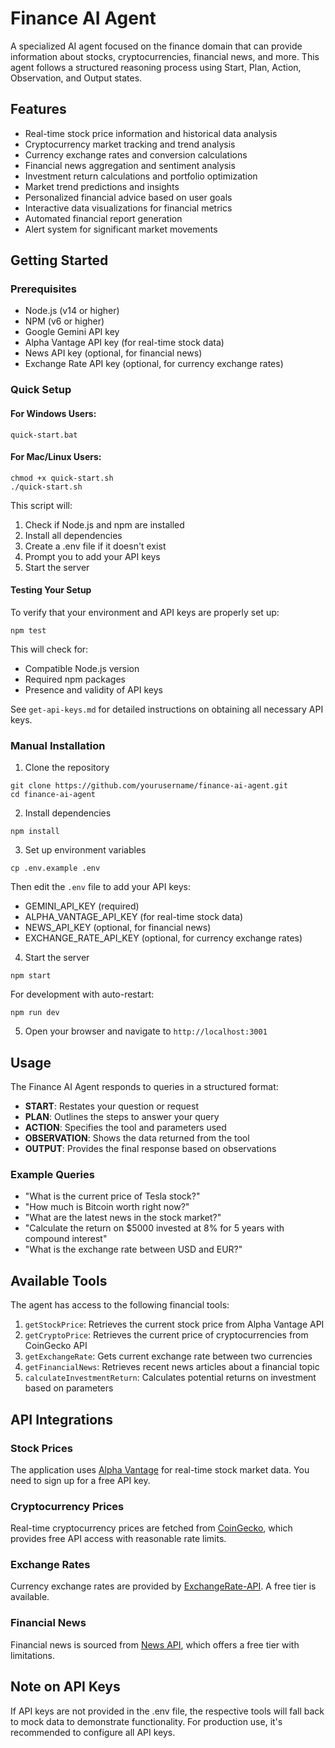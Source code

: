# Finance AI Agent

A specialized AI agent focused on the finance domain that can provide information about stocks, cryptocurrencies, financial news, and more. This agent follows a structured reasoning process using Start, Plan, Action, Observation, and Output states.

## Features
- Real-time stock price information and historical data analysis
- Cryptocurrency market tracking and trend analysis
- Currency exchange rates and conversion calculations
- Financial news aggregation and sentiment analysis
- Investment return calculations and portfolio optimization
- Market trend predictions and insights
- Personalized financial advice based on user goals
- Interactive data visualizations for financial metrics
- Automated financial report generation
- Alert system for significant market movements


## Getting Started

### Prerequisites

- Node.js (v14 or higher)
- NPM (v6 or higher)
- Google Gemini API key
- Alpha Vantage API key (for real-time stock data)
- News API key (optional, for financial news)
- Exchange Rate API key (optional, for currency exchange rates)

### Quick Setup

#### For Windows Users:
```
quick-start.bat
```

#### For Mac/Linux Users:
```
chmod +x quick-start.sh
./quick-start.sh
```

This script will:
1. Check if Node.js and npm are installed
2. Install all dependencies
3. Create a .env file if it doesn't exist
4. Prompt you to add your API keys
5. Start the server

#### Testing Your Setup
To verify that your environment and API keys are properly set up:
```
npm test
```
This will check for:
- Compatible Node.js version
- Required npm packages
- Presence and validity of API keys

See `get-api-keys.md` for detailed instructions on obtaining all necessary API keys.

### Manual Installation

1. Clone the repository
```
git clone https://github.com/yourusername/finance-ai-agent.git
cd finance-ai-agent
```

2. Install dependencies
```
npm install
```

3. Set up environment variables
```
cp .env.example .env
```
Then edit the `.env` file to add your API keys:
- GEMINI_API_KEY (required)
- ALPHA_VANTAGE_API_KEY (for real-time stock data)
- NEWS_API_KEY (optional, for financial news)
- EXCHANGE_RATE_API_KEY (optional, for currency exchange rates)

4. Start the server
```
npm start
```

For development with auto-restart:
```
npm run dev
```

5. Open your browser and navigate to `http://localhost:3001`

## Usage

The Finance AI Agent responds to queries in a structured format:

- **START**: Restates your question or request
- **PLAN**: Outlines the steps to answer your query
- **ACTION**: Specifies the tool and parameters used
- **OBSERVATION**: Shows the data returned from the tool
- **OUTPUT**: Provides the final response based on observations

### Example Queries

- "What is the current price of Tesla stock?"
- "How much is Bitcoin worth right now?"
- "What are the latest news in the stock market?"
- "Calculate the return on $5000 invested at 8% for 5 years with compound interest"
- "What is the exchange rate between USD and EUR?"

## Available Tools

The agent has access to the following financial tools:

1. `getStockPrice`: Retrieves the current stock price from Alpha Vantage API
2. `getCryptoPrice`: Retrieves the current price of cryptocurrencies from CoinGecko API
3. `getExchangeRate`: Gets current exchange rate between two currencies
4. `getFinancialNews`: Retrieves recent news articles about a financial topic
5. `calculateInvestmentReturn`: Calculates potential returns on investment based on parameters

## API Integrations

### Stock Prices
The application uses [Alpha Vantage](https://www.alphavantage.co/) for real-time stock market data. You need to sign up for a free API key.

### Cryptocurrency Prices
Real-time cryptocurrency prices are fetched from [CoinGecko](https://www.coingecko.com/en/api), which provides free API access with reasonable rate limits.

### Exchange Rates
Currency exchange rates are provided by [ExchangeRate-API](https://www.exchangerate-api.com/). A free tier is available.

### Financial News
Financial news is sourced from [News API](https://newsapi.org/), which offers a free tier with limitations.

## Note on API Keys

If API keys are not provided in the .env file, the respective tools will fall back to mock data to demonstrate functionality. For production use, it's recommended to configure all API keys.

